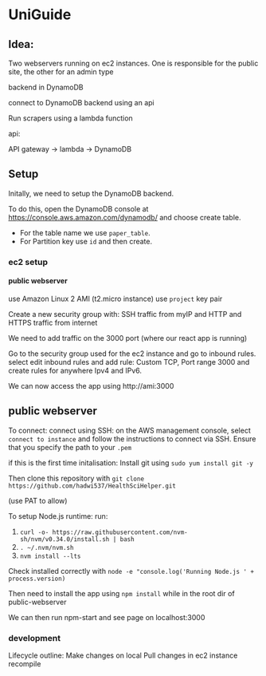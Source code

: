 # UniGuide

## Idea:

Two webservers running on ec2 instances. One is responsible for the public site, the other for an admin type

backend in DynamoDB

connect to DynamoDB backend using an api 

Run scrapers using a lambda function

api:

API gateway -> lambda -> DynamoDB


## Setup

Initally, we need to setup the DynamoDB backend.

To do this, open the DynamoDB console at https://console.aws.amazon.com/dynamodb/ and choose create table.
* For the table name we use `paper_table`.
* For Partition key use `id`
and then create.


### ec2 setup

#### public webserver
use Amazon Linux 2 AMI (t2.micro instance)
use `project` key pair

Create a new security group with:
SSH traffic from myIP
and HTTP and HTTPS traffic from internet 

We need to add traffic on the 3000 port (where our react app is running)


Go to the security group used for the ec2 instance and go to inbound rules. select edit inbound rules and add rule:
Custom TCP, Port range 3000 and create rules for anywhere Ipv4 and IPv6.

We can now access the app using http://ami:3000

## public webserver

To connect:
connect using SSH:
on the AWS management console, select `connect to instance` and follow the instructions to connect via SSH.
Ensure that you specify the path to your `.pem`

if this is the first time initalisation:
Install git using 
`sudo yum install git -y`

Then clone this repository with
`git clone https://github.com/hadwi537/HealthSciHelper.git`

(use PAT to allow)

To setup Node.js runtime: 
run: 
1) `curl -o- https://raw.githubusercontent.com/nvm-sh/nvm/v0.34.0/install.sh | bash`
2) `. ~/.nvm/nvm.sh`
3) `nvm install --lts`

Check installed correctly with 
`node -e "console.log('Running Node.js ' + process.version)`


Then need to install the app using `npm install` while in the root dir of public-webserver

We can then run npm-start and see page on localhost:3000

### development

Lifecycle outline:
Make changes on local 
Pull changes in ec2 instance
recompile